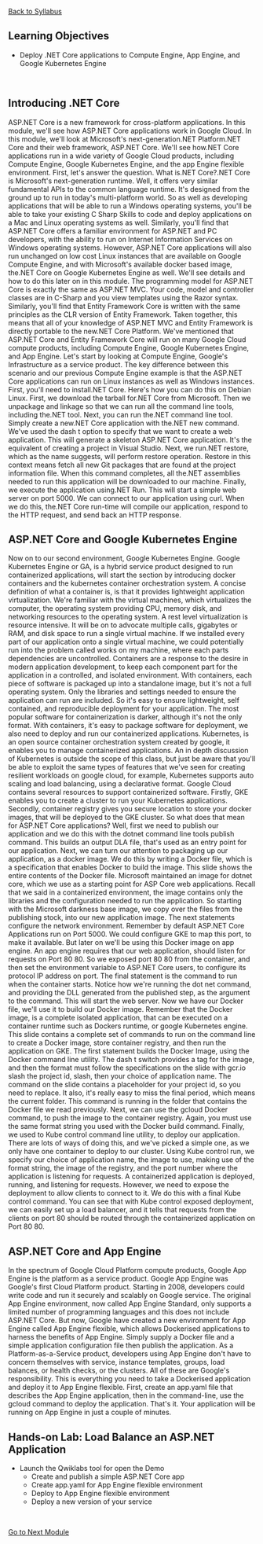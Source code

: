 [Back to Syllabus](/README.md#course-syllabus)

## Learning Objectives
- Deploy .NET Core applications to Compute Engine, App Engine, and Google Kubernetes Engine
<br>

## Introducing .NET Core
ASP.NET Core is a new framework for
cross-platform applications. In this module, we'll see how ASP.NET Core applications
work in Google Cloud. In this module, we'll look at Microsoft's
next-generation.NET Platform.NET Core and their
web framework, ASP.NET Core. We'll see how.NET
Core applications run in a wide variety of
Google Cloud products, including Compute Engine,
Google Kubernetes Engine, and the app Engine
flexible environment. First, let's answer
the question. What is.NET Core?.NET Core is Microsoft's
next-generation runtime. Well, it offers very
similar fundamental APIs to the common language runtime. It's designed from
the ground up to run in today's
multi-platform world. So as well as developing
applications that will be able to run a Windows
operating systems, you'll be able to
take your existing C Sharp Skills to
code and deploy applications on a Mac and Linux operating
systems as well. Similarly, you'll find
that ASP.NET Core offers a familiar
environment for ASP.NET and PC developers, with the ability to run on Internet Information Services on Windows operating systems. However, ASP.NET Core
applications will also run unchanged on low
cost Linux instances that are available on
Google Compute Engine, and with Microsoft's
available docker based image, the.NET Core on Google
Kubernetes Engine as well. We'll see details and how to do this later on in this module. The programming model
for ASP.NET Core is exactly the same as ASP.NET MVC. Your code, model and
controller classes are in C-Sharp and you view templates
using the Razor syntax. Similarly, you'll find that Entity Framework Core is written with the same principles as the CLR version of
Entity Framework. Taken together, this means that all of your knowledge of ASP.NET MVC and Entity Framework is directly portable to the
new.NET Core Platform. We've mentioned that
ASP.NET Core and Entity Framework
Core will run on many Google Cloud
compute products, including Compute Engine, Google Kubernetes
Engine, and App Engine. Let's start by looking
at Compute Engine, Google's Infrastructure
as a service product. The key difference
between this scenario and our previous Compute
Engine example is that the ASP.NET Core
applications can run on Linux instances as well
as Windows instances. First, you'll need
to install.NET Core. Here's how you can do
this on Debian Linux. First, we download the tarball for.NET Core from Microsoft. Then we unpackage and
linkage so that we can run all the command line
tools, including the.NET tool. Next, you can run the.NET
command line tool. Simply create a new.NET Core application with
the.NET new command. We've used the dash t option to specify that we want to
create a web application. This will generate a skeleton
ASP.NET Core application. It's the equivalent of creating a project
in Visual Studio. Next, we run.NET restore, which as the name suggests, will perform restore operation. Restore in this
context means fetch all new Git packages that are found at the project
information file. When this command completes, all the.NET assemblies
needed to run this application will be
downloaded to our machine. Finally, we execute the
application using.NET Run. This will start a simple
web server on port 5000. We can connect to our
application using curl. When we do this, the.NET Core run-time will
compile our application, respond to the HTTP request, and send back an HTTP response.
<br>

## ASP.NET Core and Google Kubernetes Engine
Now on to our second environment,
Google Kubernetes Engine. Google Kubernetes Engine or GA,
is a hybrid service product designed to run containerized applications,
will start the section by introducing docker containers and the kubernetes
container orchestration system. A concise definition of
what a container is, is that it provides lightweight
application virtualization. We're familiar with the virtual machines,
which virtualizes the computer, the operating system providing CPU,
memory disk, and networking resources to
the operating system. A rest level virtualization
is resource intensive. It will be on to advocate multiple calls,
gigabytes or RAM, and disk space to run
a single virtual machine. If we installed every part of our
application onto a single virtual machine, we could potentially run into
the problem called works on my machine, where each parts dependencies
are uncontrolled. Containers are a response to the desire in
modern application development, to keep each component part for the application in
a controlled, and isolated environment. With containers, each piece of software is
packaged up into a standalone image, but it's not a full operating system. Only the libraries and settings needed to ensure
the application can run are included. So it's easy to ensure lightweight, self
contained, and reproducible deployment for your application. The most popular software for
containerization is darker, although it's not the only format. With containers,
it's easy to package software for deployment, we also need to deploy and
run our containerized applications. Kubernetes, is an open source container
orchestration system created by google, it enables you to manage
containerized applications. An in depth discussion of Kubernetes
is outside the scope of this class, but just be aware that you'll be able to
exploit the same types of features that we've seen for creating resilient
workloads on google cloud, for example, Kubernetes supports auto scaling and load
balancing, using a declarative format. Google Cloud contains several resources
to support containerized software. Firstly, GKE enables you to create
a cluster to run your Kubernetes applications. Secondly, container registry gives you
secure location to store your docker images, that will be
deployed to the GKE cluster. So what does that mean for
ASP.NET Core applications? Well, first we need to
publish our application and we do this with the dotnet command
line tools publish command. This builds an output DLA file,
that's used as an entry point for our application. Next, we can turn our attention
to packaging up our application, as a docker image. We do this by writing a Docker file, which is a specification that
enables Docker to build the image. This slide shows the entire
contents of the Docker file. Microsoft maintained an image for
dotnet core, which we use as a starting point for
ASP Core web applications. Recall that we said in a containerized
environment, the image contains only the libraries and the configuration
needed to run the application. So starting with the Microsoft
darkness base image, we copy over the files from the publishing
stock, into our new application image. The next statements configure
the network environment. Remember by default ASP.NET Core
Applications run on Port 5000. We could configure GKE to map this port,
to make it available. But later on we'll be using this
Docker image on app engine. An app engine requires that our
web application, should listen for requests on Port 80 80. So we exposed port 80 80
from the container, and then set the environment
variable to ASP.NET Core users, to configure its protocol
IP address on port. The final statement is the command
to run when the container starts. Notice how we're running the dot
net command, and providing the DLL generated from the published step,
as the argument to the command. This will start the web server. Now we have our Docker file,
we'll use it to build our Docker image. Remember that the Docker image,
is a complete isolated application, that can be executed on a container
runtime such as Dockers runtime, or google Kubernetes engine. This slide contains a complete set of
commands to run on the command line to create a Docker image,
store container registry, and then run the application on GKE. The first statement
builds the Docker Image, using the Docker command line utility. The dash t switch provides a tag for
the image, and then the format must follow
the specifications on the slide with gcr.io slash the project id, slash,
then your choice of application name. The command on the slide contains
a placeholder for your project id, so you need to replace. It also,
it's really easy to miss the final period, which means the current folder. This command is running in the folder
that contains the Docker file we read previously. Next, we can use
the gcloud Docker command, to push the image to
the container registry. Again, you must use the same format string
you used with the Docker build command. Finally, we used to Kube control command
line utility, to deploy our application. There are lots of ways of doing this,
and we've picked a simple one, as we only have one container
to deploy to our cluster. Using Kube control run,
we specify our choice of application name, the image to use, making use of the format
string, the image of the registry, and the port number where the application
is listening for requests. A containerized application is deployed,
running, and listening for requests. However, we need to expose the deployment
to allow clients to connect to it. We do this with a final
Kube control command. You can see that with Kube
control exposed deployment, we can easily set up a load balancer, and
it tells that requests from the clients on port 80 should be routed through the
containerized application on Port 80 80.
<br>

## ASP.NET Core and App Engine
In the spectrum of Google Cloud Platform
compute products, Google App Engine is the
platform as a service product. Google App Engine was Google's first Cloud
Platform product. Starting in 2008,
developers could write code and run it securely and
scalably on Google service. The original App
Engine environment, now called App Engine Standard, only supports a
limited number of programming languages and this does not include ASP.NET Core. But now, Google have created
a new environment for App Engine called
App Engine flexible, which allows Dockerised
applications to harness the benefits
of App Engine. Simply supply a Docker file and a simple application
configuration file then publish the application. As a Platform-as-a-Service
product, developers using App
Engine don't have to concern themselves with service, instance templates,
groups, load balances, or health checks,
or the clusters. All of these are
Google's responsibility. This is everything
you need to take a Dockerised application and deploy it to App
Engine flexible. First, create an app.yaml file that describes the
App Engine application, then in the command-line, use the gcloud command to
deploy the application. That's it. Your application
will be running on App Engine in just
a couple of minutes.
<br>

## Hands-on Lab: Load Balance an ASP.NET Application
- Launch the Qwiklabs tool for open the Demo
    - Create and publish a simple ASP.NET Core app
    - Create app.yaml for App Engine flexible environment
    - Deploy to App Engine flexible environment
    - Deploy a new version of your service
<br>

[Go to Next Module](./5_Delivering_Next-Generation_ASP.NET_Core_on_Google_Cloud.md)
